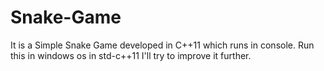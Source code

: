 # Snake-Game
It is a Simple Snake Game developed in C++11 which runs in console.
Run this in windows os in std-c++11
I'll try to improve it further.
